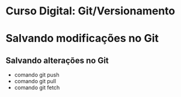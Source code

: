 # Curso Digital: Git/Versionamento

# Salvando modificações no Git

## Salvando alterações no Git

- comando git push
- comando git pull
- comando git fetch
